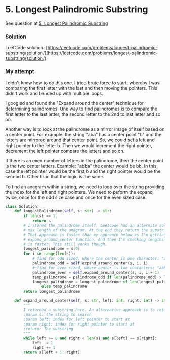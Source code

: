 # 5. Longest Palindromic Substring

See question at [5. Longest Palindromic Substring](https://leetcode.com/problems/longest-palindromic-substring/)

### Solution

LeetCode solution: [https://leetcode.com/problems/longest-palindromic-substring/solution/](https://leetcode.com/problems/longest-palindromic-substring/solution/)

### My attempt

I didn't know how to do this one. I tried brute force to start, whereby I was comparing the first letter with the last and then moving the pointers. This didn't work and I ended up with multiple loops.

I googled and found the "Expand around the center" technique for determining palindromes. One way to find palindromes is to compare the first letter to the last letter, the second letter to the 2nd to last letter and so on.

Another way is to look at the palindrome as a mirror image of itself based on a center point. For example: the string "aba" has a center point "b" and the letters are mirrored around that center point. So, we could set a left and right pointer to the letter b. Then we would increment the right pointer, decrement the left pointer compare the letters and so on.&#x20;

If there is an even number of letters in the palindrome, then the center point is the two center letters. Example: "abba" the center would be bb. In this case the left pointer would be the first b and the right pointer would be the second b. Other than that the logic is the same.

To find an anagram within a string, we need to loop over the string providing the index for the left and right pointers. We need to peform the expand twice, once for the odd size case and once for the even sized case.

```python
class Solution:
    def longestPalindrome(self, s: str) -> str:
        if len(s) == 1:
            return s
        # I stored the palindrome itself. Leetcode had an alternate solution where they store the position and
        # max length of the anagram. At the end they return the substring based on that position and length.
        # That approach is faster than my approach below as I'm getting the substring from each call to the
        # expand_around_center function. And then I'm checking lengths on the substring. Just checking the maths
        # is faster. This still works though.
        longest_palindrome = s[0]
        for i in range(len(s)):
            # find for odd sized, where the center is one character: "aba"
            palindrome_odd = self.expand_around_center(s, i, i)
            # find for even sized, where center is two characters: "abba"
            palindrome_even = self.expand_around_center(s, i, i + 1)
            temp_palindrome = palindrome_odd if len(palindrome_odd) > len(palindrome_even) else palindrome_even
            longest_palindrome = longest_palindrome if len(longest_palindrome) >= len(temp_palindrome) \
                else temp_palindrome
        return longest_palindrome

    def expand_around_center(self, s: str, left: int, right: int) -> str:
        """
        I returned a substring here. An alternative approach is to return the length of the substring
        :param s: the string to search
        :param left: index for left pointer to start at
        :param right: index for right pointer to start at
        :return: The substring
        """
        while left >= 0 and right < len(s) and s[left] == s[right]:
            left -= 1
            right += 1
        return s[left + 1: right]
        
```
